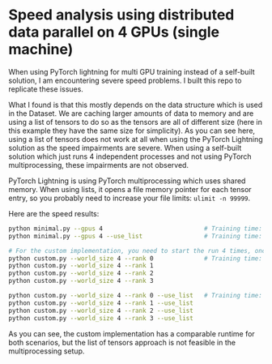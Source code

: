 # Speed analysis using distributed data parallel on 4 GPUs (single machine)

When using PyTorch lightning for multi GPU training instead of a self-built solution, I am encountering severe speed problems.
I built this repo to replicate these issues.

What I found is that this mostly depends on the data structure which is used in the Dataset. 
We are caching larger amounts of data to memory and are using a list of tensors to do so as the tensors are all of different size (here in this example they have the same size for simplicity).
As you can see here, using a list of tensors does not work at all when using the PyTorch Lightning solution as the speed impairments are severe.
When using a self-built solution which just runs 4 independent processes and not using PyTorch multiprocessing, these impairments are not observed.

PyTorch Lightning is using PyTorch multiprocessing which uses shared memory. When using lists, it opens a file memory pointer for each tensor entry, so you probably need to increase your file limits: `ulimit -n 99999`.

Here are the speed results:

```bash
python minimal.py --gpus 4                            # Training time: 105 seconds.
python minimal.py --gpus 4 --use_list                 # Training time: 310 seconds, so 3x slower.

# For the custom implementation, you need to start the run 4 times, once for each GPU:
python custom.py --world_size 4 --rank 0              # Training time: 98  seconds.
python custom.py --world_size 4 --rank 1
python custom.py --world_size 4 --rank 2
python custom.py --world_size 4 --rank 3

python custom.py --world_size 4 --rank 0 --use_list   # Training time: 97  seconds.
python custom.py --world_size 4 --rank 1 --use_list
python custom.py --world_size 4 --rank 2 --use_list
python custom.py --world_size 4 --rank 3 --use_list
```

As you can see, the custom implementation has a comparable runtime for both scenarios, but the list of tensors approach is not feasible in the multiprocessing setup.
